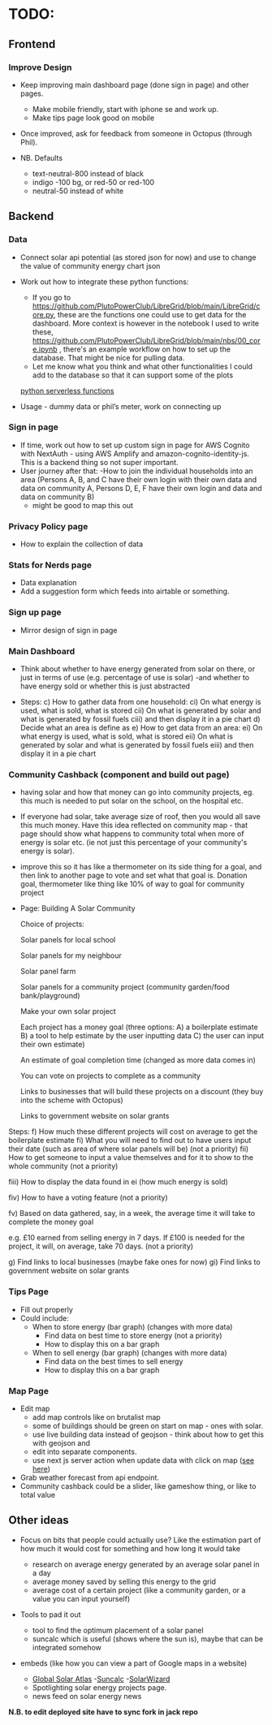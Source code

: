 # TODO:

## Frontend

### Improve Design

- Keep improving main dashboard page (done sign in page) and other pages.
  - Make mobile friendly, start with iphone se and work up.
  - Make tips page look good on mobile
- Once improved, ask for feedback from someone in Octopus (through Phil).

- NB. Defaults
  - text-neutral-800 instead of black
  - indigo -100 bg, or red-50 or red-100
  - neutral-50 instead of white

## Backend

### Data

- Connect solar api potential (as stored json for now) and use to change the value of community energy chart json

- Work out how to integrate these python functions:

  - If you go to https://github.com/PlutoPowerClub/LibreGrid/blob/main/LibreGrid/core.py, these are the functions one could use to get data for the dashboard. More context is however in the notebook I used to write these, https://github.com/PlutoPowerClub/LibreGrid/blob/main/nbs/00_core.ipynb , there's an example workflow on how to set up the database. That might be nice for pulling data.
  - Let me know what you think and what other functionalities I could add to the database so that it can support some of the plots

  [python serverless functions](https://www.reddit.com/r/nextjs/comments/1brms6j/python_serverless_function_with_next_js/)

- Usage - dummy data or phil’s meter, work on connecting up

### Sign in page

- If time, work out how to set up custom sign in page for AWS Cognito with NextAuth - using AWS Amplify and amazon-cognito-identity-js. This is a backend thing so not super important.
- User journey after that:
  -How to join the individual households into an area (Persons A, B, and C have their own login with their own data and data on community A, Persons D, E, F have their own login and data and data on community B)
  - might be good to map this out

### Privacy Policy page

- How to explain the collection of data

### Stats for Nerds page

- Data explanation
- Add a suggestion form which feeds into airtable or something.

### Sign up page

- Mirror design of sign in page

### Main Dashboard

- Think about whether to have energy generated from solar on there, or just in terms of use (e.g. percentage of use is solar)
  -and whether to have energy sold or whether this is just abstracted

- Steps:
  c) How to gather data from one household:
  ci) On what energy is used, what is sold, what is stored
  cii) On what is generated by solar and what is generated by fossil fuels
  ciii) and then display it in a pie chart
  d) Decide what an area is define as
  e) How to get data from an area:
  ei) On what energy is used, what is sold, what is stored
  eii) On what is generated by solar and what is generated by fossil fuels
  eiii) and then display it in a pie chart

### Community Cashback (component and build out page)

- having solar and how that money can go into community projects, eg. this much is needed to put solar on the school, on the hospital etc.

- If everyone had solar, take average size of roof, then you would all save this much money. Have this idea reflected on community map - that page should show what happens to community total when more of energy is solar etc. (ie not just this percentage of your community's energy is solar).

- improve this so it has like a thermometer on its side thing for a goal, and then link to another page to vote and set what that goal is. Donation goal, thermometer like thing like 10% of way to goal for community project
- Page:
  Building A Solar Community

  Choice of projects:

  Solar panels for local school

  Solar panels for my neighbour

  Solar panel farm

  Solar panels for a community project (community garden/food bank/playground)

  Make your own solar project

  Each project has a money goal (three options: A) a boilerplate estimate B) a tool to help estimate by the user inputting data C) the user can input their own estimate)

  An estimate of goal completion time (changed as more data comes in)

  You can vote on projects to complete as a community

  Links to businesses that will build these projects on a discount (they buy into the scheme with Octopus)

  Links to government website on solar grants

Steps:
f) How much these different projects will cost on average to get the boilerplate estimate
fi) What you will need to find out to have users input their date (such as area of where solar panels will be) (not a priority)
fii) How to get someone to input a value themselves and for it to show to the whole community (not a priority)

fiii) How to display the data found in ei (how much energy is sold)

fiv) How to have a voting feature (not a priority)

fv) Based on data gathered, say, in a week, the average time it will take to complete the money goal

e.g. £10 earned from selling energy in 7 days. If £100 is needed for the project, it will, on average, take 70 days. (not a priority)

g) Find links to local businesses (maybe fake ones for now)
gi) Find links to government website on solar grants

### Tips Page

- Fill out properly
- Could include:
  - When to store energy (bar graph) (changes with more data)
    - Find data on best time to store energy (not a priority)
    - How to display this on a bar graph
  - When to sell energy (bar graph) (changes with more data)
    - Find data on the best times to sell energy
    - How to display this on a bar graph

### Map Page

- Edit map
  - add map controls like on brutalist map
  - some of buildings should be green on start on map - ones with solar.
  - use live building data instead of geojson - think about how to get this with geojson and
  - edit into separate components.
  - use next js server action when update data with click on map ([see here](https://www.youtube.com/watch?v=O94ESaJtHtM))
- Grab weather forecast from api endpoint.
- Community cashback could be a slider, like gameshow thing, or like to total value

## Other ideas

- Focus on bits that people could actually use? Like the estimation part of how much it would cost for something and how long it would take
  - research on average energy generated by an average solar panel in a day
  - average money saved by selling this energy to the grid
  - average cost of a certain project (like a community garden, or a value you can input yourself)
- Tools to pad it out
  - tool to find the optimum placement of a solar panel
  - suncalc which is useful (shows where the sun is), maybe that can be integrated somehow
- embeds (like how you can view a part of Google maps in a website)

  - [Global Solar Atlas](https://globalsolaratlas.info/map?c=14.857133,7.22495,2) -[Suncalc](https://www.suncalc.org/#/27.6936,-97.5195,3/2024.11.26/18:37/1/3) -[SolarWizard](https://solarwizard.org.uk/)
  - Spotlighting solar energy projects page.
  - news feed on solar energy news

**N.B. to edit deployed site have to sync fork in jack repo**
